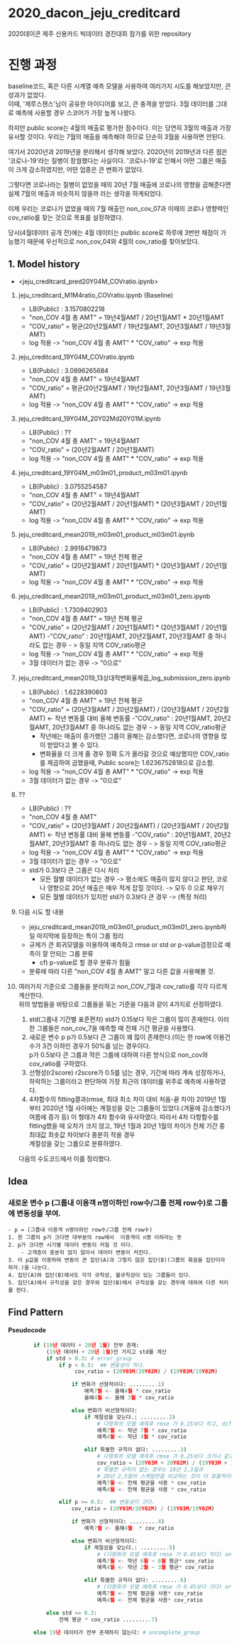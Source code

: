 # 2020_dacon_jeju_creditcard
2020데이콘 제주 신용카드 빅데이터  경진대회 참가를 위한 repository


# 진행 과정
 baseline코드, 혹은 다른 시계열 예측 모델을 사용하여 여러가지 시도를 해보았지만, 큰 성과가 없었다.  
이때, '제루스챈스'님이 공유한 아이디어를 보고, 큰 충격을 받았다. 3월 데이터를 그대로 예측에 사용할 경우 스코어가 가장 높게 나왔다.

 하지만 public score는 4월의 매출로 평가한 점수이다. 이는 당연히 3월의 매출과 가장 유사할 것이다. 우리는 7월의 매출을 예측해야 하므로 단순히 3월을 사용하면 안된다.

 여기서  2020년과 2019년을 분리해서 생각해 보았다. 2020년이 2019년과 다른 점은 '코로나-19'라는 질병이 창궐했다는 사실이다. '코로나-19'로 인해서 어떤 그룹은 매출이 크게 감소하였지만, 어떤 업종은 큰 변화가 없었다.

 그렇다면 코로나라는 질병이 없었을 때의 20년 7월 매출에 코로나의 영향을 곱해준다면 실제 7월의 매출과 비슷하지 않을까 라는 생각을 하게되었다.

 이제 우리는 코로나가 없었을 때의 7월 매출인 non_cov_07과 이때의 코로나 영향력인 cov_ratio를 찾는 것으로 목표를 설정하였다.

 당시(4월데이터 공개 전)에는 4월 데이터는 pulblic score로 하루에 3번만 채점이 가능했기 때문에 우선적으로 non_cov_04와 4월의 cov_ratio를 찾아보았다.



## 1. Model history
* <jeju_creditcard_pred20Y04M_COVratio.ipynb>

1. jeju_creditcard_M1M4ratio_COVratio.ipynb (Baseline)
    - LB(Public) : 3.1570802218
    - "non_COV 4월 총 AMT" = 19년4월AMT / 20년1월AMT * 20년1월AMT
    - "COV_ratio" = 평균(20년2월AMT / 19년2월AMT, 20년3월AMT / 19년3월AMT)
    - log 적용 ->  "non_COV 4월 총 AMT" * "COV_ratio" -> exp 적용
    
2. jeju_creditcard_19Y04M_COVratio.ipynb
    - LB(Public) : 3.0896265684
    - "non_COV 4월 총 AMT" = 19년4월AMT
    - "COV_ratio" = 평균(20년2월AMT / 19년2월AMT, 20년3월AMT / 19년3월AMT)
    - log 적용 ->  "non_COV 4월 총 AMT" * "COV_ratio" -> exp 적용

3. jeju_creditcard_19Y04M_20Y02Md20Y01M.ipynb
    - LB(Public) : ??
    - "non_COV 4월 총 AMT" = 19년4월AMT
    - "COV_ratio" = (20년2월AMT / 20년1월AMT)
    - log 적용 ->  "non_COV 4월 총 AMT" * "COV_ratio" -> exp 적용

4. jeju_creditcard_19Y04M_m03m01_product_m03m01.ipynb
    - LB(Public) : 3.0755254587
    - "non_COV 4월 총 AMT" = 19년4월AMT
    - "COV_ratio" = (20년2월AMT / 20년1월AMT) * (20년3월AMT / 20년1월AMT)
    - log 적용 ->  "non_COV 4월 총 AMT" * "COV_ratio" -> exp 적용

5. jeju_creditcard_mean2019_m03m01_product_m03m01.ipynb
    - LB(Public) : 2.9918479873
    - "non_COV 4월 총 AMT" = 19년 전체 평균
    - "COV_ratio" = (20년2월AMT / 20년1월AMT) * (20년3월AMT / 20년1월AMT)
    - log 적용 ->  "non_COV 4월 총 AMT" * "COV_ratio" -> exp 적용

6. jeju_creditcard_mean2019_m03m01_product_m03m01_zero.ipynb
    - LB(Public) : 1.7309402903
    - "non_COV 4월 총 AMT" = 19년 전체 평균
    - "COV_ratio" = (20년2월AMT / 20년1월AMT) * (20년3월AMT / 20년1월AMT)
        -"COV_ratio" : 20년1월AMT, 20년2월AMT, 20년3월AMT 중 하나라도 없는 경우 - > 동일 지역 COV_ratio평균
    - log 적용 ->  "non_COV 4월 총 AMT" * "COV_ratio" -> exp 적용
    - 3월 데이터가 없는 경우 -> "0으로"


7. jeju_creditcard_mean2019_13상대적변화율제곱_log_submission_zero.ipynb
    - LB(Public) : 1.6228390603
    - "non_COV 4월 총 AMT" = 19년 전체 평균
    - "COV_ratio" = (20년3월AMT / 20년2월AMT) / (20년3월AMT / 20년2월AMT) <-  작년 변동률 대비 올해 변동률
        -"COV_ratio" : 20년1월AMT, 20년2월AMT, 20년3월AMT 중 하나라도 없는 경우 - > 동일 지역 COV_ratio평균
        - 작년에는 매출이 증가했던 그룹이 올해는 감소했다면, 코로나의 영향을 많이 받았다고 볼 수 있다.  
        - 변화율을 더 크게 줄 경우 정확 도가 올라갈 것으로 예상했지만 COV_ratio를 제곱하여 곱했을때, Public score는 1.6236752818으로 감소함.
    - log 적용 ->  "non_COV 4월 총 AMT" * "COV_ratio" -> exp 적용
    - 3월 데이터가 없는 경우 -> "0으로"

8. ??
    - LB(Public) : ??
    - "non_COV 4월 총 AMT"
    - "COV_ratio" = (20년3월AMT / 20년2월AMT) / (20년3월AMT / 20년2월AMT) <-  작년 변동률 대비 올해 변동률
        -"COV_ratio" : 20년1월AMT, 20년2월AMT, 20년3월AMT 중 하나라도 없는 경우 - > 동일 지역 COV_ratio평균
    - log 적용 ->  "non_COV 4월 총 AMT" * "COV_ratio" -> exp 적용
    - 3월 데이터가 없는 경우 -> "0으로"
    - std가 0.3보다 큰 그룹은 다시 처리
        - 모든 월별 데이터가 없는 경우 -> 평소에도 매출이 많지 않다고 판단, 코로나 영향으로 20년 매출은 매우 적게 잡힐 것이다. -> 모두 0 으로 채우기
        - 모든 월별 데이터가 있지만 std가 0.3보다 큰 경우 -> (특정 처리)


9. 다음 시도 할 내용
    - jeju_creditcard_mean2019_m03m01_product_m03m01_zero.ipynb파일 마지막에 등장하는 특이 그룹 정리
    - 규제가 큰 회귀모델을 이용하여 예측하고 rmse or std or p-value검정으로 예측이 잘 안되는 그룹 분류
        - cf) p-value로 할 경우 분류가 힘듦
    - 분류에 따라 다른 "non_COV 4월 총 AMT" 말고 다른 값을 사용해볼 것.


10. 여러가지 기준으로 그룹들을 분리하고 non_COV_7월과 cov_ratio를 각각 다르게 계산한다.  
    위의 방법들을 바탕으로 그룹들을 묶는 기준을 다음과 같이 4가지로 선정하였다.  

    1. std(그룹내 기간별 표준편차)
        std가 0.15보다 작은 그룹이 많이 존재한다. 이러한 그룹들은 non_cov_7을 예측할 때 전체 기간 평균을 사용했다.
    2. 새로운 변수 p
        p가 0.5보다 큰 그룹이 꽤 많이 존재한다.(이는 한 row에 이용건수가 3건 이하인 경우가 50%를 넘는 경우이다.  
        p가 0.5보다 큰 그룹과 작은 그룹에 대하여 다른 방식으로 non_cov와 cov_ratio를 구하였다.  
    3. 선형성(r2score)
        r2score가 0.5를 넘는 경우, 기간에 따라 계속 성장하거나,  
        하락하는 그룹이라고 판단하여 가장 최근의 데이터를 위주로 예측에 사용하였다.
    4. 4차함수의 fitting결과(rmse, 최대 최소 차이 대비 처음-끝 차이)
        2019년 1월 부터 2020년 1월 사이에는 계절성을 갖는 그룹들이 있었다.(겨울에 감소했다가 여름에 증가 등)
        이 형태가 4차 함수와 유사하였다. 따라서 4차 다항함수를 fitting했을 때 오차가 크지 않고,
        19년 1월과 20년 1월의 차이가 전체 기간 중 최대값 최솟값 차이보다 충분히 작을 경우  
        계절성을 갖는 그룹으로 분류하였다.

    다음의 수도코드에서 이를 정리했다.  


## Idea
### 새로운 변수 p (그룹내 이용객 n명이하인 row수/그룹 전체 row수)로 그룹에 변동성을 부여.
    - p = (그룹내 이용객 n명이하인 row수/그룹 전체 row수)  
    1. 한 그룹의 p가 크다면 대부분의 row에서  이용객이 n명 이하라는 뜻  
    2. p가 크다면 시기별 데이터 변동이 커질 것 이다.  
        - 고객층이 충분히 많지 않아서 데이터 변동이 커진다.
    3. 이 p값을 이용하여 변동이 큰 집단(A)과 그렇지 않은 집단(B)(그룹의 묶음을 집단이라 하자.)을 나눈다.  
    4. 집단(A)와 집단(B)에서도 각각 규칙성, 불규칙성이 있는 그룹들이 있다.  
    5. 집단(A)에서 규칙성을 갖은 경우와 집단(B)에서 규칙성을 갖는 경우에 대하여 다른 처리를 한다.  
## Find Pattern
#### Pseudocode
```python
        if (19년 데이터 + 20년 1월) 전부 존재:
            (19년 데이터 + 20년 1월)만 가지고 std를 계산
            if std > 0.3: # error_group
                if p < 0.5:  ## 변동성이 적다.
                     cov_ratio = (20Y03M/20Y02M) / (19Y03M/19Y02M)

                    if 변화가 선형적이다: .........1)
                        예측7월 <- 올해4월 * cov_ratio
                        올해4월 <- 올해 3월 * cov_ratio

                    else 변화가 비선형적이다:
                        if 계절성을 갖는다.: .........2)
                            # 다항회귀 모델 예측후 rmse 가 0.25보다 작고, diff_per가 25%미만일 경우
                            예측7월 <- 작년 7월 * cov_ratio
                            예측4월 <- 작년 4월 * cov_ratio

                        elif 특별한 규칙이 없다: .........3)
                            # 다항회귀 모델 예측후 rmse 가 0.25보다 크거나 같고, diff_per가 25% 이상일 경우
                            cov_ratio = (20Y03M + 20Y02M) / (19Y03M + 19Y02M)
                            # 특별한 규칙이 없는 경우는 19년 2,3월과
                            # 20년 2,3월의 스케일만을 비교하는 것이 더 효율적이다.
                            예측7월 <- 전체 평균을 사용 * cov_ratio
                            예측4월 <- 전체 평균을 사용 * cov_ratio

                elif p >= 0.5:  ## 변동성이 크다.
                    cov_ratio = (20Y03M/20Y02M) / (19Y03M/19Y02M)

                    if 변화가 선형적이다: .........4)
                        예측7월 <- 올해4월  * cov_ratio

                    else 변화가 비선형적이다:
                        if 계절성을 갖는다.: .........5)
                            # (다항회귀 모델 예측후 rmse 가 0.45보다 작다) and (diff_per가 30%미만이다)
                            예측7월 <- 작년 6월 ~ 8월 평균* cov_ratio
                            예측4월 <- 작년 2월 ~ 3월 평균* cov_ratio

                        elif 특별한 규칙이 없다: .........6)
                            # (다항회귀 모델 예측후 rmse 가 0.45보다 크다) or (diff_per가 30% 이상이다)
                            예측7월 <- 전체 평균을 사용* cov_ratio
                            예측4월 <- 전체 평균을 사용* cov_ratio

            else std <= 0.3:
                전체 평균 * cov_ratio .........7)
                
        else 19년 데이터가 전부 존재하지 않는다: # uncomplete_group
```
